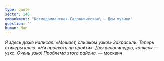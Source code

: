 ```yaml
---
type: quote
sector: 140
embankment: "Космодамианская-Садовническая\_— Дом музыки"
question: ''
human: Man
---
```

_Я здесь даже написал: «Мешает, слишком узко!» Закрасили. Теперь стикеры клею: «Ни проехать ни пройти». Для велосипедов, колясок — узко. Очень узко! Проблема этого района._ — москвич
